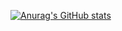 [![Anurag's GitHub stats](https://github-readme-stats.vercel.app/api?username=fdongfdong&?theme=synthwave)](https://github.com/anuraghazra/github-readme-stats)
